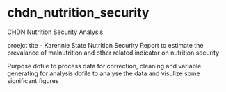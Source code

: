 # chdn_nutrition_security
CHDN Nutrition Security Analysis

proejct tite - Karennie State Nutrition Security Report
to estimate the prevalance of malnutrition and other related indicator on nutrition security

Purpose
dofile to process data for correction, cleaning and variable generating for analysis
dofile to analyse the data and visulize some significant figures


